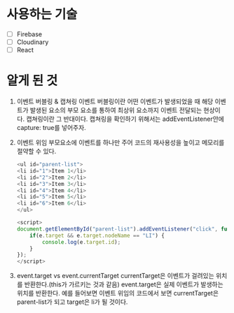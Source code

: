 # 사용하는 기술

- [ ] Firebase
- [ ] Cloudinary
- [ ] React

# 알게 된 것

1. 이벤트 버블링 & 캡쳐링
   이벤트 버블링이란 어떤 이벤트가 발생되었을 때 해당 이벤트가 발생된 요소의 부모 요소를 통하여 최상위 요소까지 이벤트 전달되는 현상이다. 캡쳐링이란 그 반대이다. 캡쳐링을 확인하기 위해서는 addEventListener안에 capture: true를 넣어주자.

1. 이벤트 위임
   부모요소에 이벤트를 하나만 주어 코드의 재사용성을 높이고 메모리를 절약할 수 있다.

   ```js
   <ul id="parent-list">
   <li id="1">Item 1</li>
   <li id="2">Item 2</li>
   <li id="3">Item 3</li>
   <li id="4">Item 4</li>
   <li id="5">Item 5</li>
   <li id="6">Item 6</li>
   </ul>

   <script>
   document.getElementById("parent-list").addEventListener("click", function(e) {
       if(e.target && e.target.nodeName == "LI") {
           console.log(e.target.id);
       }
   });
   </script>

   ```

1. event.target vs event.currentTarget
   currentTarget은 이벤트가 걸려있는 위치를 반환한다.(this가 가르키는 것과 같음) event.target은 실제 이벤트가 발생하는 위치를 반환한다. 예를 들어보면 이벤트 위임의 코드에서 보면 currentTarget은 parent-list가 되고 target은 li가 될 것이다.
